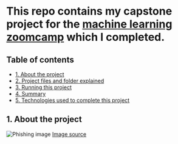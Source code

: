 # This repo contains my capstone project for the [machine learning zoomcamp](https://github.com/alexeygrigorev/mlbookcamp-code/tree/master/course-zoomcamp) which I completed.



## Table of contents

- [1. About the project](#topic1)
- [2. Project files and folder explained](#topic2)
- [3. Running this project](#topic3)
- [4. Summary](#topic4)
- [5. Technologies used to complete this project](#topic5)


<h2 id="topic1"> 1. About the project</h2>

![Phishing image]()
[Image source](https://www.govtech.com/blogs/lohrmann-on-cybersecurity/what-to-do-about-phishing.html)
